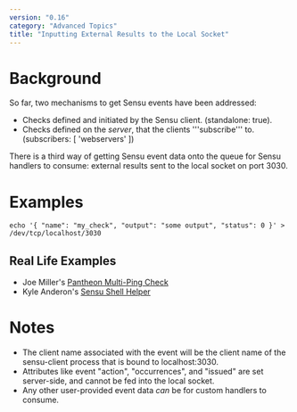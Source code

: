 ```yaml
---
version: "0.16"
category: "Advanced Topics"
title: "Inputting External Results to the Local Socket"
---
```


# Background

So far, two mechanisms to get Sensu events have been addressed:

* Checks defined and initiated by the Sensu client. (standalone: true).
* Checks defined on the *server*, that the clients '''subscribe''' to.
(subscribers: [ 'webservers' ])

There is a third way of getting Sensu event data onto the queue for Sensu
 handlers to consume: external results sent to the local socket on port 3030.

# Examples

~~~ shell
echo '{ "name": "my_check", "output": "some output", "status": 0 }' > /dev/tcp/localhost/3030
~~~

## Real Life Examples

* Joe Miller's [Pantheon Multi-Ping Check](https://gist.github.com/joemiller/5806570)
* Kyle Anderon's [Sensu Shell Helper](https://github.com/solarkennedy/sensu-shell-helper)

# Notes

* The client name associated with the event will be the client name of the 
 sensu-client process that is bound to localhost:3030.
* Attributes like event "action", "occurrences", and "issued" are set server-side, and 
 cannot be fed into the local socket.
* Any other user-provided event data *can* be for custom handlers to consume.
